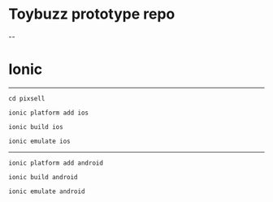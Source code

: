 # Toybuzz prototype repo
--

# Ionic

---
`cd pixsell`

`ionic platform add ios`

`ionic build ios`

`ionic emulate ios`

---

`ionic platform add android`

`ionic build android`

`ionic emulate android`